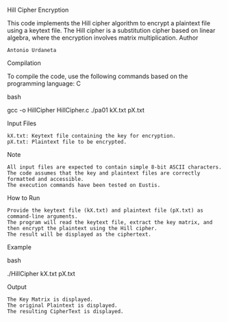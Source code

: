 Hill Cipher Encryption

This code implements the Hill cipher algorithm to encrypt a plaintext file using a keytext file. The Hill cipher is a substitution cipher based on linear algebra, where the encryption involves matrix multiplication.
Author

    Antonio Urdaneta


Compilation

To compile the code, use the following commands based on the programming language:
C

bash

gcc -o HillCipher HillCipher.c
./pa01 kX.txt pX.txt


Input Files

    kX.txt: Keytext file containing the key for encryption.
    pX.txt: Plaintext file to be encrypted.

Note

    All input files are expected to contain simple 8-bit ASCII characters.
    The code assumes that the key and plaintext files are correctly formatted and accessible.
    The execution commands have been tested on Eustis.

How to Run

    Provide the keytext file (kX.txt) and plaintext file (pX.txt) as command-line arguments.
    The program will read the keytext file, extract the key matrix, and then encrypt the plaintext using the Hill cipher.
    The result will be displayed as the ciphertext.

Example

bash

./HillCipher kX.txt pX.txt

Output

    The Key Matrix is displayed.
    The original Plaintext is displayed.
    The resulting CipherText is displayed.
